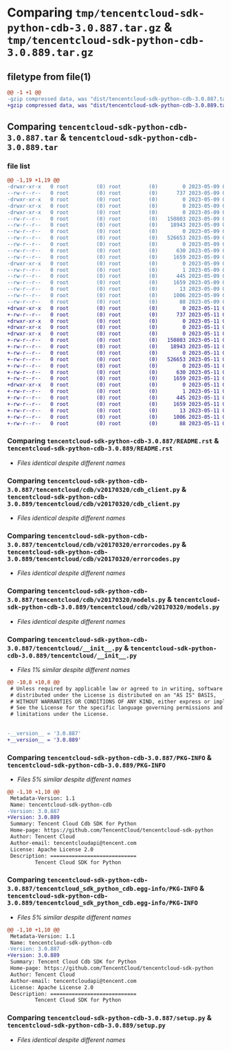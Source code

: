 # Comparing `tmp/tencentcloud-sdk-python-cdb-3.0.887.tar.gz` & `tmp/tencentcloud-sdk-python-cdb-3.0.889.tar.gz`

## filetype from file(1)

```diff
@@ -1 +1 @@
-gzip compressed data, was "dist/tencentcloud-sdk-python-cdb-3.0.887.tar", last modified: Tue May  9 02:31:50 2023, max compression
+gzip compressed data, was "dist/tencentcloud-sdk-python-cdb-3.0.889.tar", last modified: Thu May 11 02:24:24 2023, max compression
```

## Comparing `tencentcloud-sdk-python-cdb-3.0.887.tar` & `tencentcloud-sdk-python-cdb-3.0.889.tar`

### file list

```diff
@@ -1,19 +1,19 @@
-drwxr-xr-x   0 root         (0) root         (0)        0 2023-05-09 02:31:50.000000 tencentcloud-sdk-python-cdb-3.0.887/
--rw-r--r--   0 root         (0) root         (0)      737 2023-05-09 02:31:50.000000 tencentcloud-sdk-python-cdb-3.0.887/README.rst
-drwxr-xr-x   0 root         (0) root         (0)        0 2023-05-09 02:31:50.000000 tencentcloud-sdk-python-cdb-3.0.887/tencentcloud/
-drwxr-xr-x   0 root         (0) root         (0)        0 2023-05-09 02:31:50.000000 tencentcloud-sdk-python-cdb-3.0.887/tencentcloud/cdb/
-drwxr-xr-x   0 root         (0) root         (0)        0 2023-05-09 02:31:50.000000 tencentcloud-sdk-python-cdb-3.0.887/tencentcloud/cdb/v20170320/
--rw-r--r--   0 root         (0) root         (0)   150803 2023-05-09 02:31:50.000000 tencentcloud-sdk-python-cdb-3.0.887/tencentcloud/cdb/v20170320/cdb_client.py
--rw-r--r--   0 root         (0) root         (0)    18943 2023-05-09 02:31:50.000000 tencentcloud-sdk-python-cdb-3.0.887/tencentcloud/cdb/v20170320/errorcodes.py
--rw-r--r--   0 root         (0) root         (0)        0 2023-05-09 02:31:50.000000 tencentcloud-sdk-python-cdb-3.0.887/tencentcloud/cdb/v20170320/__init__.py
--rw-r--r--   0 root         (0) root         (0)   526653 2023-05-09 02:31:50.000000 tencentcloud-sdk-python-cdb-3.0.887/tencentcloud/cdb/v20170320/models.py
--rw-r--r--   0 root         (0) root         (0)        0 2023-05-09 02:31:50.000000 tencentcloud-sdk-python-cdb-3.0.887/tencentcloud/cdb/__init__.py
--rw-r--r--   0 root         (0) root         (0)      630 2023-05-09 02:31:50.000000 tencentcloud-sdk-python-cdb-3.0.887/tencentcloud/__init__.py
--rw-r--r--   0 root         (0) root         (0)     1659 2023-05-09 02:31:50.000000 tencentcloud-sdk-python-cdb-3.0.887/PKG-INFO
-drwxr-xr-x   0 root         (0) root         (0)        0 2023-05-09 02:31:50.000000 tencentcloud-sdk-python-cdb-3.0.887/tencentcloud_sdk_python_cdb.egg-info/
--rw-r--r--   0 root         (0) root         (0)        1 2023-05-09 02:31:50.000000 tencentcloud-sdk-python-cdb-3.0.887/tencentcloud_sdk_python_cdb.egg-info/dependency_links.txt
--rw-r--r--   0 root         (0) root         (0)      445 2023-05-09 02:31:50.000000 tencentcloud-sdk-python-cdb-3.0.887/tencentcloud_sdk_python_cdb.egg-info/SOURCES.txt
--rw-r--r--   0 root         (0) root         (0)     1659 2023-05-09 02:31:50.000000 tencentcloud-sdk-python-cdb-3.0.887/tencentcloud_sdk_python_cdb.egg-info/PKG-INFO
--rw-r--r--   0 root         (0) root         (0)       13 2023-05-09 02:31:50.000000 tencentcloud-sdk-python-cdb-3.0.887/tencentcloud_sdk_python_cdb.egg-info/top_level.txt
--rw-r--r--   0 root         (0) root         (0)     1006 2023-05-09 02:31:50.000000 tencentcloud-sdk-python-cdb-3.0.887/setup.py
--rw-r--r--   0 root         (0) root         (0)       88 2023-05-09 02:31:50.000000 tencentcloud-sdk-python-cdb-3.0.887/setup.cfg
+drwxr-xr-x   0 root         (0) root         (0)        0 2023-05-11 02:24:24.000000 tencentcloud-sdk-python-cdb-3.0.889/
+-rw-r--r--   0 root         (0) root         (0)      737 2023-05-11 02:24:23.000000 tencentcloud-sdk-python-cdb-3.0.889/README.rst
+drwxr-xr-x   0 root         (0) root         (0)        0 2023-05-11 02:24:24.000000 tencentcloud-sdk-python-cdb-3.0.889/tencentcloud/
+drwxr-xr-x   0 root         (0) root         (0)        0 2023-05-11 02:24:24.000000 tencentcloud-sdk-python-cdb-3.0.889/tencentcloud/cdb/
+drwxr-xr-x   0 root         (0) root         (0)        0 2023-05-11 02:24:24.000000 tencentcloud-sdk-python-cdb-3.0.889/tencentcloud/cdb/v20170320/
+-rw-r--r--   0 root         (0) root         (0)   150803 2023-05-11 02:24:23.000000 tencentcloud-sdk-python-cdb-3.0.889/tencentcloud/cdb/v20170320/cdb_client.py
+-rw-r--r--   0 root         (0) root         (0)    18943 2023-05-11 02:24:23.000000 tencentcloud-sdk-python-cdb-3.0.889/tencentcloud/cdb/v20170320/errorcodes.py
+-rw-r--r--   0 root         (0) root         (0)        0 2023-05-11 02:24:23.000000 tencentcloud-sdk-python-cdb-3.0.889/tencentcloud/cdb/v20170320/__init__.py
+-rw-r--r--   0 root         (0) root         (0)   526653 2023-05-11 02:24:23.000000 tencentcloud-sdk-python-cdb-3.0.889/tencentcloud/cdb/v20170320/models.py
+-rw-r--r--   0 root         (0) root         (0)        0 2023-05-11 02:24:23.000000 tencentcloud-sdk-python-cdb-3.0.889/tencentcloud/cdb/__init__.py
+-rw-r--r--   0 root         (0) root         (0)      630 2023-05-11 02:24:23.000000 tencentcloud-sdk-python-cdb-3.0.889/tencentcloud/__init__.py
+-rw-r--r--   0 root         (0) root         (0)     1659 2023-05-11 02:24:24.000000 tencentcloud-sdk-python-cdb-3.0.889/PKG-INFO
+drwxr-xr-x   0 root         (0) root         (0)        0 2023-05-11 02:24:24.000000 tencentcloud-sdk-python-cdb-3.0.889/tencentcloud_sdk_python_cdb.egg-info/
+-rw-r--r--   0 root         (0) root         (0)        1 2023-05-11 02:24:24.000000 tencentcloud-sdk-python-cdb-3.0.889/tencentcloud_sdk_python_cdb.egg-info/dependency_links.txt
+-rw-r--r--   0 root         (0) root         (0)      445 2023-05-11 02:24:24.000000 tencentcloud-sdk-python-cdb-3.0.889/tencentcloud_sdk_python_cdb.egg-info/SOURCES.txt
+-rw-r--r--   0 root         (0) root         (0)     1659 2023-05-11 02:24:24.000000 tencentcloud-sdk-python-cdb-3.0.889/tencentcloud_sdk_python_cdb.egg-info/PKG-INFO
+-rw-r--r--   0 root         (0) root         (0)       13 2023-05-11 02:24:24.000000 tencentcloud-sdk-python-cdb-3.0.889/tencentcloud_sdk_python_cdb.egg-info/top_level.txt
+-rw-r--r--   0 root         (0) root         (0)     1006 2023-05-11 02:24:23.000000 tencentcloud-sdk-python-cdb-3.0.889/setup.py
+-rw-r--r--   0 root         (0) root         (0)       88 2023-05-11 02:24:24.000000 tencentcloud-sdk-python-cdb-3.0.889/setup.cfg
```

### Comparing `tencentcloud-sdk-python-cdb-3.0.887/README.rst` & `tencentcloud-sdk-python-cdb-3.0.889/README.rst`

 * *Files identical despite different names*

### Comparing `tencentcloud-sdk-python-cdb-3.0.887/tencentcloud/cdb/v20170320/cdb_client.py` & `tencentcloud-sdk-python-cdb-3.0.889/tencentcloud/cdb/v20170320/cdb_client.py`

 * *Files identical despite different names*

### Comparing `tencentcloud-sdk-python-cdb-3.0.887/tencentcloud/cdb/v20170320/errorcodes.py` & `tencentcloud-sdk-python-cdb-3.0.889/tencentcloud/cdb/v20170320/errorcodes.py`

 * *Files identical despite different names*

### Comparing `tencentcloud-sdk-python-cdb-3.0.887/tencentcloud/cdb/v20170320/models.py` & `tencentcloud-sdk-python-cdb-3.0.889/tencentcloud/cdb/v20170320/models.py`

 * *Files identical despite different names*

### Comparing `tencentcloud-sdk-python-cdb-3.0.887/tencentcloud/__init__.py` & `tencentcloud-sdk-python-cdb-3.0.889/tencentcloud/__init__.py`

 * *Files 1% similar despite different names*

```diff
@@ -10,8 +10,8 @@
 # Unless required by applicable law or agreed to in writing, software
 # distributed under the License is distributed on an "AS IS" BASIS,
 # WITHOUT WARRANTIES OR CONDITIONS OF ANY KIND, either express or implied.
 # See the License for the specific language governing permissions and
 # limitations under the License.
 
 
-__version__ = '3.0.887'
+__version__ = '3.0.889'
```

### Comparing `tencentcloud-sdk-python-cdb-3.0.887/PKG-INFO` & `tencentcloud-sdk-python-cdb-3.0.889/PKG-INFO`

 * *Files 5% similar despite different names*

```diff
@@ -1,10 +1,10 @@
 Metadata-Version: 1.1
 Name: tencentcloud-sdk-python-cdb
-Version: 3.0.887
+Version: 3.0.889
 Summary: Tencent Cloud Cdb SDK for Python
 Home-page: https://github.com/TencentCloud/tencentcloud-sdk-python
 Author: Tencent Cloud
 Author-email: tencentcloudapi@tencent.com
 License: Apache License 2.0
 Description: ============================
         Tencent Cloud SDK for Python
```

### Comparing `tencentcloud-sdk-python-cdb-3.0.887/tencentcloud_sdk_python_cdb.egg-info/PKG-INFO` & `tencentcloud-sdk-python-cdb-3.0.889/tencentcloud_sdk_python_cdb.egg-info/PKG-INFO`

 * *Files 5% similar despite different names*

```diff
@@ -1,10 +1,10 @@
 Metadata-Version: 1.1
 Name: tencentcloud-sdk-python-cdb
-Version: 3.0.887
+Version: 3.0.889
 Summary: Tencent Cloud Cdb SDK for Python
 Home-page: https://github.com/TencentCloud/tencentcloud-sdk-python
 Author: Tencent Cloud
 Author-email: tencentcloudapi@tencent.com
 License: Apache License 2.0
 Description: ============================
         Tencent Cloud SDK for Python
```

### Comparing `tencentcloud-sdk-python-cdb-3.0.887/setup.py` & `tencentcloud-sdk-python-cdb-3.0.889/setup.py`

 * *Files identical despite different names*

